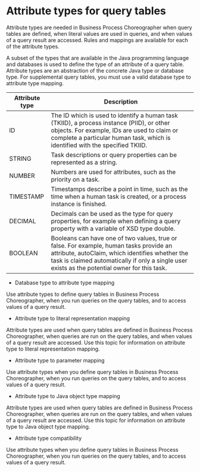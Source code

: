 <!-- image -->

# Attribute types for query tables

Attribute types are needed in Business Process Choreographer
when query tables are defined, when literal values are used in queries,
and when values of a query result are accessed. Rules and mappings
are available for each of the attribute types.

A subset of the types that are available in the Java programming
language and databases is used to define the type of an attribute
of a query table. Attribute types are an abstraction of the concrete
Java type or database type. For supplemental query tables, you must
use a valid database type to attribute type mapping.

| Attribute type   | Description                                                                                                                                                                                                                                 |
|------------------|---------------------------------------------------------------------------------------------------------------------------------------------------------------------------------------------------------------------------------------------|
| ID               | The ID which is used to identify a human task (TKIID), a process instance (PIID), or other objects. For example, IDs are used to claim or complete a particular human task, which is identified with the specified TKIID.                   |
| STRING           | Task descriptions or query properties can be represented as a string.                                                                                                                                                                       |
| NUMBER           | Numbers are used for attributes, such as the priority on a task.                                                                                                                                                                            |
| TIMESTAMP        | Timestamps describe a point in time, such as the time when a human task is created, or a process instance is finished.                                                                                                                      |
| DECIMAL          | Decimals can be used as the type for query properties, for example when defining a query property with a variable of XSD type double.                                                                                                       |
| BOOLEAN          | Booleans can have one of two values, true or false. For example, human tasks provide an attribute, autoClaim, which identifies whether the task is claimed automatically if only a single user exists as the potential owner for this task. |

- Database type to attribute type mapping

Use attribute types to define query tables in Business Process Choreographer, when you run queries on the query tables, and to access values of a query result.
- Attribute type to literal representation mapping

Attribute types are used when query tables are defined in Business Process Choreographer, when queries are run on the query tables, and when values of a query result are accessed. Use this topic for information on attribute type to literal representation mapping.
- Attribute type to parameter mapping

Use attribute types when you define query tables in Business Process Choreographer, when you run queries on the query tables, and to access values of a query result.
- Attribute type to Java object type mapping

Attribute types are used when query tables are defined in Business Process Choreographer, when queries are run on the query tables, and when values of a query result are accessed. Use this topic for information on attribute type to Java object type mapping.
- Attribute type compatibility

Use attribute types when you define query tables in Business Process Choreographer, when you run queries on the query tables, and to access values of a query result.